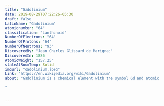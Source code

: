 ```yaml
---
title: "Gadolinium"
date: 2019-08-29T07:22:26+05:30
draft: false
LatinName: "Gadolinium"
atomicnumber: "64"
classification: "Lanthanoid"
NumberOfElectrons: "64"
NumberOfProtons: "64"
NumberOfNeutrons: "93" 
DiscoveredBy: "Jean Charles Glissard de Marignac" 
DiscoveredIn: 1886
AtomicWeight: "157.25"
stateAtRoomTemp: Solid
imgurl: "gadolinium.jpeg"
Link: "https://en.wikipedia.org/wiki/Gadolinium"
about: "Gadolinium is a chemical element with the symbol Gd and atomic number 64. Gadolinium is a silvery-white metal when oxidation is removed. It is only slightly malleable and is a ductile rare-earth element. Gadolinium reacts with atmospheric oxygen or moisture slowly to form a black coating. Gadolinium below its Curie point of 20 °C is ferromagnetic, with an attraction to a magnetic field higher than that of nickel. Above this temperature it is the most paramagnetic element. It is found in nature only in an oxidized form. When separated, it usually has impurities of the other rare-earths because of their similar chemical properties.

"


---
```


